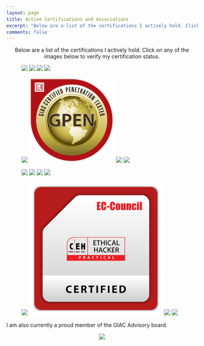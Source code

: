 ```yaml
---
layout: page
title: Active Certifications and Associations
excerpt: "Below are a list of the certifications I actively hold. Click on any of the images below to verify my certification status."
comments: false
---
```

<center>Below are a list of the certifications I actively hold. Click on any of the images below to verify my certification status.</center>
<figure class="fourth">
<a href="https://www.youracclaim.com/badges/45ab18e6-1431-4601-9353-c74d9e03baba/public_url"><img src="/assets/img/certified-information-systems-security-professional-cissp.png"></a>
<a href="https://www.youracclaim.com/badges/19f6cd58-9bda-467f-80a4-a46cf351af5f/public_url"><img src="/assets/img/certified-cloud-security-professional-ccsp.png"></a>
<a href="https://www.youracclaim.com/badges/65f5d524-0d66-4b2e-9c0b-e2ac5dc180f0/public_url"><img src="/assets/img/systems-security-certified-practitioner-sscp.png"></a>
<a href="https://www.youracclaim.com/badges/3315df69-65d8-46e8-81e3-6b39c4aafb1d/public_url"><img src="/assets/img/giac-security-essentials-certification-gsec.png"></a>
</figure>
<figure class="fourth">
<a href="https://www.youracclaim.com/badges/9dee7745-419d-41d0-85aa-a75c7c40c885/public_url"><img src="/assets/img/giac-certified-incident-handler-gcih.png"></a>
<a href="https://www.youracclaim.com/badges/06f33816-931e-45fe-a185-7c4b34b426ec/public_url"><img src="/assets/img/giac-penetration-tester-gpen.png"></a>
<a href="https://www.youracclaim.com/badges/868c2935-c40b-4c52-9ac6-be66ef7ca36e/public_url"><img src="/assets/img/SecurityPlus-Logo-Certified-CE.png"></a>
<a href="https://www.youracclaim.com/badges/b73b2caa-d39a-4700-895d-527af34f44ae/public_url"><img src="/assets/img/NetworkPlus-Logo-Certified-CE.png"></a>
</figure>
<figure class="fourth">
<a href="https://www.youracclaim.com/badges/f203cf59-f60f-4737-a0f0-2ad6c123cea2/public_url"><img src="/assets/img/Aplus-Logo-Certified-CE.png"></a>
<a href="https://www.youracclaim.com/badges/3116913f-b8f4-4489-b1d7-2fedfc0196ba/public_url"><img src="/assets/img/ProjectPlus-Logo-Certified.png"></a>
<a href="https://www.youracclaim.com/badges/67d81255-a491-4a90-8e8f-e133ac258770/public_url"><img src="/assets/img/certified-associate-in-project-management-capm.png"></a>
<a href="https://www.youracclaim.com/badges/7fc98686-0352-45bd-bced-ba95bc880ac2/public_url"><img src="/assets/img/insightidr-certified-specialist.png"></a>
</figure>
<figure class="fourth">
<a href="https://www.youracclaim.com/badges/bb9d0b46-c0fc-4c94-9b7c-cd997f998d1a/public_url"><img src="/assets/img/insightvm-certified-administrator.png"></a>
<a href="https://aspen.eccouncil.org/VerifyBadge?type=certification&a=sgl13SrfavYZ8bjOS+1ss8/Ujuo/97o0p74t0HLjXeU="><img src="/assets/img/ECC-CEHPractical.png"></a>
<a href="https://aspen.eccouncil.org/VerifyBadge?type=certification&a=rr4Wn1EkFaNsoOBLE44UPMzbqTf6spF6DHIVIR4kb+8="><img src="/assets/img/ECES.png"></a>
<a href="https://aspen.eccouncil.org/VerifyBadge?type=certification&a=T9Q6uX0Oz9pHwFPlMuds6WjJsbK0Kdt1ONzGUMR5yQg="><img src="/assets/img/ECIH.png"></a>
</figure>
<P>I am also currently a proud member of the GIAC Advisory board.
<center><a href="https://www.youracclaim.com/badges/7a183b5b-ab92-40c9-97ff-1f54ffedee06/public_url"><img src="/assets/img/giac-advisory-board.png"></a></center>
